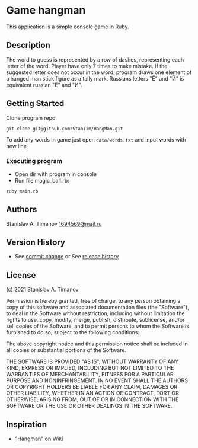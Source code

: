 # Game hangman

This application is a simple console game in Ruby.

## Description

The word to guess is represented by a row of dashes,
representing each letter of the word. Player have only
7 times to make mistake. If the suggested letter does
not occur in the word, program draws one element of
a hanged man stick figure as a tally mark. Russians 
letters "Ё" and "Й" is equivalent russian "Е" and "И".

## Getting Started

Clone program repo
```
git clone git@github.com:StanTim/HangMan.git
```
To add any words in game just open ```data/words.txt``` and input words with new line
### Executing program

* Open dir with program in console
* Run file magic_ball.rb:
```
ruby main.rb
```

## Authors

Stanislav A. Timanov
[1694569@mail.ru](1694569@mail.ru)

## Version History

* See [commit change](https://github.com/StanTim/HangMan/commits/main)
 or See [release history](https://github.com/StanTim/HangMan/releases)

## License

(c) 2021 Stanislav A. Timanov

Permission is hereby granted, free of charge, to any person obtaining a copy
of this software and associated documentation files (the "Software"), to deal
in the Software without restriction, including without limitation the rights
to use, copy, modify, merge, publish, distribute, sublicense, and/or sell
copies of the Software, and to permit persons to whom the Software is
furnished to do so, subject to the following conditions:

The above copyright notice and this permission notice shall be included in all
copies or substantial portions of the Software.

THE SOFTWARE IS PROVIDED "AS IS", WITHOUT WARRANTY OF ANY KIND, EXPRESS OR
IMPLIED, INCLUDING BUT NOT LIMITED TO THE WARRANTIES OF MERCHANTABILITY,
FITNESS FOR A PARTICULAR PURPOSE AND NONINFRINGEMENT. IN NO EVENT SHALL THE
AUTHORS OR COPYRIGHT HOLDERS BE LIABLE FOR ANY CLAIM, DAMAGES OR OTHER
LIABILITY, WHETHER IN AN ACTION OF CONTRACT, TORT OR OTHERWISE, ARISING FROM,
OUT OF OR IN CONNECTION WITH THE SOFTWARE OR THE USE OR OTHER DEALINGS IN THE
SOFTWARE.

## Inspiration

 - ["Hangman" on Wiki](https://en.wikipedia.org/wiki/Hangman_(game))

